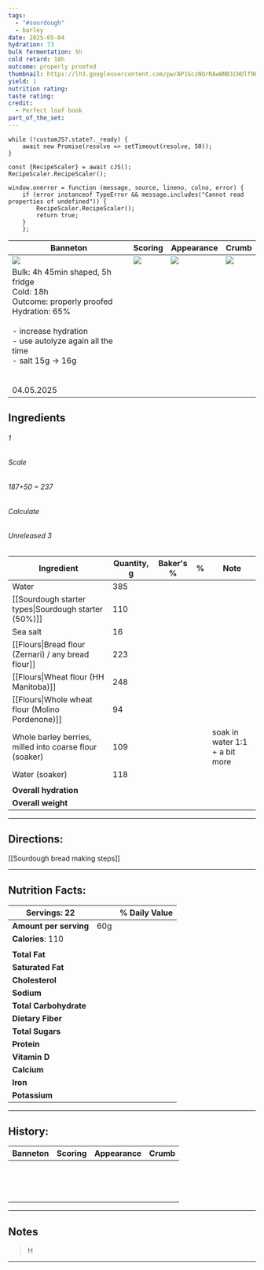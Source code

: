 ```yaml
---
tags:
  - "#sourdough"
  - barley
date: 2025-05-04
hydration: 73
bulk fermentation: 5h
cold retard: 18h
outcome: properly proofed
thumbnail: https://lh3.googleusercontent.com/pw/AP1GczNQrRAwWNB1CHDlf9EOmjj4NJoeuAsRG3UJX0qt2ch7AhLQoOM2RlrSkT__ctTi9GGw8ZxKmZzAppkPD0YR2x6pZodGPuR7E2zBUmy1YfTtUETkWLqWIiEgtuywi5-ARNpVibJZ7s1hvu9oZ8FQuHHo=w1204-h903-s-no-gm?authuser=0
yield: 1
nutrition rating: 
taste rating: 
credit:
  - Perfect loaf book
part_of_the_set:
---
```

```dataviewjs
while (!customJS?.state?._ready) { 
	await new Promise(resolve => setTimeout(resolve, 50)); 
} 

const {RecipeScaler} = await cJS();
RecipeScaler.RecipeScaler();

window.onerror = function (message, source, lineno, colno, error) {
	if (error instanceof TypeError && message.includes("Cannot read properties of undefined")) {
		RecipeScaler.RecipeScaler();
		return true;
	}
    };
```

| Banneton                                                                                                                                                                                                                             | Scoring                                                                                                                                                                                                                             | Appearance                                                                                                                                                                                                                           | Crumb                                                                                                                                                                                                                               |
| ------------------------------------------------------------------------------------------------------------------------------------------------------------------------------------------------------------------------------------ | ----------------------------------------------------------------------------------------------------------------------------------------------------------------------------------------------------------------------------------- | ------------------------------------------------------------------------------------------------------------------------------------------------------------------------------------------------------------------------------------ | ----------------------------------------------------------------------------------------------------------------------------------------------------------------------------------------------------------------------------------- |
| ![](https://lh3.googleusercontent.com/pw/AP1GczNNRMpFw74UU3_MvhMDHx5f5vAtcK6AxeiTAElKqfJtJw1L97qOUtEy3KSsNJpxslTFOGBI6Czylep2suRMHl-QR6xWql3129sQg6yMVbIg4JlfGcxVb6a8qxOYIkaSiETlu0qfCilKuqO6keeb8tEb=w1204-h903-s-no-gm?authuser=0) | ![](https://lh3.googleusercontent.com/pw/AP1GczMXjqYHfDOsdjugiTlWZq9mWSD17zM60Me3Qn7PMU95upLikml-YG18ShzOBtPRpLT1b-LyWsCBLD91qT1GPTgvIDxNT8FZ5sj_BsfiH11ZZf2moRenvYkHSy0zOsmsby2tdFd2TiSswSDvPcHBcX5R=w677-h903-s-no-gm?authuser=0) | ![](https://lh3.googleusercontent.com/pw/AP1GczNQrRAwWNB1CHDlf9EOmjj4NJoeuAsRG3UJX0qt2ch7AhLQoOM2RlrSkT__ctTi9GGw8ZxKmZzAppkPD0YR2x6pZodGPuR7E2zBUmy1YfTtUETkWLqWIiEgtuywi5-ARNpVibJZ7s1hvu9oZ8FQuHHo=w1204-h903-s-no-gm?authuser=0) | ![](https://lh3.googleusercontent.com/pw/AP1GczMUJuMLXEuH_CoN4qXsHS2OQdbvxZufnphYBOUkOevkbQkUaHRQkU_BPo0z3EyJJsaGhJ9tDxfONu_vwFhm2rT-eLWXlrCc4AU_kU8FLTkJ1ha3AVMuSuO2aDOMMT1YhrESsfC3cHRaJ1NGp7NN80xK=w797-h903-s-no-gm?authuser=0) |
| Bulk: 4h 45min shaped, 5h fridge<br>Cold: 18h<br>Outcome: properly proofed<br>Hydration: 65%<br><br>- increase hydration<br>- use autolyze again all the time<br>- salt 15g -> 16g<br><br><br>04.05.2025                             |                                                                                                                                                                                                                                     |                                                                                                                                                                                                                                      |                                                                                                                                                                                                                                     |


## Ingredients

###### 1
###### Scale
###### 187+50 = 237
###### Calculate
###### Unreleased 3

| Ingredient                                              | Quantity, g | Baker's % | %   | Note                           |
| ------------------------------------------------------- | ----------- | --------- | --- | ------------------------------ |
| Water                                                   | 385         |           |     |                                |
| [[Sourdough starter types\|Sourdough starter (50%)]]    | 110         |           |     |                                |
| Sea salt                                                | 16          |           |     |                                |
| [[Flours\|Bread flour (Zernari) / any bread flour]]     | 223         |           |     |                                |
| [[Flours\|Wheat flour (HH Manitoba)]]                   | 248         |           |     |                                |
| [[Flours\|Whole wheat flour (Molino Pordenone)]]        | 94          |           |     |                                |
| Whole barley berries, milled into coarse flour (soaker) | 109         |           |     | soak in water 1:1 + a bit more |
| Water (soaker)                                          | 118         |           |     |                                |
|                                                         |             |           |     |                                |
| **Overall hydration**                                   |             |           |     |                                |
| **Overall weight**                                      |             |           |     |                                |





---
## Directions:

[[Sourdough bread making steps]]

---
## Nutrition Facts:

| **Servings:** 22       |       | % Daily Value |
| ---------------------- | ----- | ------------- |
| **Amount per serving** | 60g   |               |
| **Calories**: 110      |       |               |
|                        |       |               |
| **Total Fat**          |       |               |
| **Saturated Fat**      |       |               |
| **Cholesterol**        |       |               |
| **Sodium**             |       |               |
| **Total Carbohydrate** |       |               |
| **Dietary Fiber**      |       |               |
| **Total Sugars**       |       |               |
| **Protein**            |       |               |
| **Vitamin D**          |       |               |
| **Calcium**            |       |               |
| **Iron**               |       |               |
| **Potassium**          |       |               |

---
## History:

| Banneton                                                                                                                                                                                                                                                                                                                                                                                                                                            | Scoring                                                                                                                                                                                                                              | Appearance                                                                                                                                                                                                                           | Crumb                                                                                                                                                                                                                                |
| --------------------------------------------------------------------------------------------------------------------------------------------------------------------------------------------------------------------------------------------------------------------------------------------------------------------------------------------------------------------------------------------------------------------------------------------------- | ------------------------------------------------------------------------------------------------------------------------------------------------------------------------------------------------------------------------------------ | ------------------------------------------------------------------------------------------------------------------------------------------------------------------------------------------------------------------------------------ | ------------------------------------------------------------------------------------------------------------------------------------------------------------------------------------------------------------------------------------ |
|                                                                                                                                                                                                                                                                                                                                                                                                                                                     |                                                                                                                                                                                                                                      |                                                                                                                                                                                                                                      |                                                                                                                                                                                                                                      |
|                                                                                                                                                                                                                                                                                                                                                                                                                                                     |                                                                                                                                                                                                                                      |                                                                                                                                                                                                                                      |                                                                                                                                                                                                                                      |
|                                                                                                                                                                                                                                                                                                                                                                                                                                                     |                                                                                                                                                                                                                                      |                                                                                                                                                                                                                                      |                                                                                                                                                                                                                                      |
|                                                                                                                                                                                                                                                                                                                                                                                                                                                     |                                                                                                                                                                                                                                      |                                                                                                                                                                                                                                      |                                                                                                                                                                                                                                      |
|                                                                                                                                                                                                                                                                                                                                                                                                                                                     |                                                                                                                                                                                                                                      |                                                                                                                                                                                                                                      |                                                                                                                                                                                                                                      |
|                                                                                                                                                                                                                                                                                                                                                                                                                                                     |                                                                                                                                                                                                                                      |                                                                                                                                                                                                                                      |                                                                                                                                                                                                                                      |
|                                                                                                                                                                                                                                                                                                                                                                                                                                                     |                                                                                                                                                                                                                                      |                                                                                                                                                                                                                                      |                                                                                                                                                                                                                                      |
|                                                                                                                                                                                                                                                                                                                                                                                                                                                     |                                                                                                                                                                                                                                      |                                                                                                                                                                                                                                      |                                                                                                                                                                                                                                      |
|                                                                                                                                                                                                                                                                                                                                                                                                                                                     |                                                                                                                                                                                                                                      |                                                                                                                                                                                                                                      |                                                                                                                                                                                                                                      |
|                                                                                                                                                                                                                                                                                                                                                                                                                                                     |                                                                                                                                                                                                                                      |                                                                                                                                                                                                                                      |                                                                                                                                                                                                                                      |
|                                                                                                                                                                                                                                                                                                                                                                                                                                                     |                                                                                                                                                                                                                                      |                                                                                                                                                                                                                                      |                                                                                                                                                                                                                                      |
|                                                                                                                                                                                                                                                                                                                                                                                                                                                     |                                                                                                                                                                                                                                      |                                                                                                                                                                                                                                      |                                                                                                                                                                                                                                      |
|                                                                                                                                                                                                                                                                                                                                                                                                                                                     |                                                                                                                                                                                                                                      |                                                                                                                                                                                                                                      |                                                                                                                                                                                                                                      |
|                                                                                                                                                                                                                                                                                                                                                                                                                                                     |                                                                                                                                                                                                                                      |                                                                                                                                                                                                                                      |                                                                                                                                                                                                                                      |

---
## Notes

> H

---



